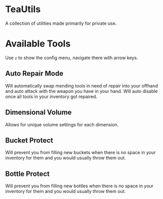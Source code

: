 # TeaUtils

A collection of utilities made primarily for private use.

# Available Tools

Use ``z`` to show the config menu, navigate there with arrow keys.

## Auto Repair Mode

Will automatically swap mending tools in need of repair into your offhand and auto attack with the weapon you have in your hand.
Will auto disable once all tools in your inventory got repaired.

## Dimensional Volume

Allows for unique volume settings for each dimension.

## Bucket Protect

Will prevent you from filling new buckets when there is no space in your inventory for them and you would usually throw them out.

## Bottle Protect

Will prevent you from filling new bottles when there is no space in your inventory for them and you would usually throw them out.
